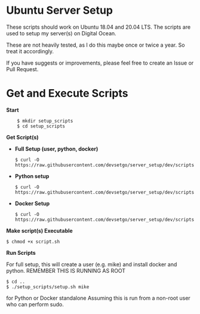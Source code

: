 # Ubuntu Server Setup 
These scripts should work on Ubuntu 18.04 and 20.04 LTS. The scripts are used to setup my server(s) on Digital Ocean. 

These are not heavily tested, as I do this maybe once or twice a year. So treat it accordingly.

If you have suggests or improvements, please feel free to create an Issue or Pull Request.

# Get and Execute Scripts

**Start**
```console
    $ mkdir setup_scripts
    $ cd setup_scripts
```
**Get Script(s)**

- **Full Setup (user, python, docker)**
    ```console
    $ curl -O https://raw.githubusercontent.com/devsetgo/server_setup/dev/scripts/setup_.sh
    ```
- **Python setup**
    ```console
    $ curl -O https://raw.githubusercontent.com/devsetgo/server_setup/dev/scripts/setup_.sh
    ```
- **Docker Setup**
    ```console
    $ curl -O https://raw.githubusercontent.com/devsetgo/server_setup/dev/scripts/setup_.sh
    ```

**Make script(s) Executable**

```console
$ chmod +x script.sh
```

**Run Scripts**
    
For full setup, this will create a user (e.g. mike) and install docker and python.
REMEMBER THIS IS RUNNING AS ROOT
```console
$ cd ..
$ ./setup_scripts/setup.sh mike
```
for Python or Docker standalone
Assuming this is run from a non-root user who can perform sudo.
